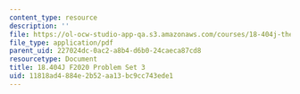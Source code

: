 ```yaml
---
content_type: resource
description: ''
file: https://ol-ocw-studio-app-qa.s3.amazonaws.com/courses/18-404j-theory-of-computation-fall-2020/11818ad4884e2b52aa13bc9cc743ede1_MIT18_404f20_hw3.pdf
file_type: application/pdf
parent_uid: 227024dc-0ac2-a8b4-d6b0-24caeca87cd8
resourcetype: Document
title: 18.404J F2020 Problem Set 3
uid: 11818ad4-884e-2b52-aa13-bc9cc743ede1
---
```

